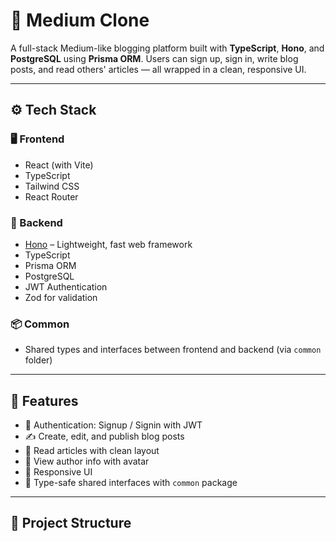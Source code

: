 # 📝 Medium Clone

A full-stack Medium-like blogging platform built with **TypeScript**, **Hono**, and **PostgreSQL** using **Prisma ORM**. Users can sign up, sign in, write blog posts, and read others' articles — all wrapped in a clean, responsive UI.

---

## ⚙️ Tech Stack

### 🖥️ Frontend
- React (with Vite)
- TypeScript
- Tailwind CSS
- React Router

### 🔧 Backend
- [Hono](https://hono.dev/) – Lightweight, fast web framework
- TypeScript
- Prisma ORM
- PostgreSQL
- JWT Authentication
- Zod for validation

### 📦 Common
- Shared types and interfaces between frontend and backend (via `common` folder)

---

## 🚀 Features

- 🔐 Authentication: Signup / Signin with JWT
- ✍️ Create, edit, and publish blog posts
- 📰 Read articles with clean layout
- 👤 View author info with avatar
- 📱 Responsive UI
- 🧠 Type-safe shared interfaces with `common` package

---

## 📁 Project Structure

